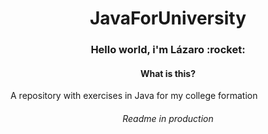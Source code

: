 <h1 align=center> JavaForUniversity </h1>
<h3 align=center> Hello world, i'm Lázaro :rocket: </h3>
<h4 align=center> What is this? </h2>
<span align=center>A repository with exercises in Java for my  college formation </span>
 

<h6 align=center>Readme in production </h6>

